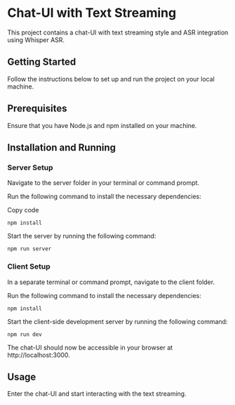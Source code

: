 # Chat-UI with Text Streaming
This project contains a chat-UI with text streaming style and ASR integration using Whisper ASR.

## Getting Started
Follow the instructions below to set up and run the project on your local machine.

## Prerequisites
Ensure that you have Node.js and npm installed on your machine.

## Installation and Running
### Server Setup
Navigate to the server folder in your terminal or command prompt.

Run the following command to install the necessary dependencies:

Copy code
```
npm install
```
Start the server by running the following command:
```
npm run server
```
### Client Setup
In a separate terminal or command prompt, navigate to the client folder.

Run the following command to install the necessary dependencies:

```
npm install
```
Start the client-side development server by running the following command:
```
npm run dev
```
The chat-UI should now be accessible in your browser at http://localhost:3000.

## Usage
Enter the chat-UI and start interacting with the text streaming.
